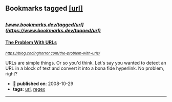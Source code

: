 ## Bookmarks tagged [[url]](https://www.bookmarks.dev?q=[url])

_<sup><sup>[www.bookmarks.dev/tagged/url](https://www.bookmarks.dev/tagged/url)</sup></sup>_
---
#### [The Problem With URLs](https://blog.codinghorror.com/the-problem-with-urls/)
_<sup>https://blog.codinghorror.com/the-problem-with-urls/</sup>_

URLs are simple things. Or so you'd think. Let's say you wanted to detect an URL in a block of text and convert it into a bona fide hyperlink. No problem, right?
* :calendar: **published on**: 2008-10-29
* **tags**: [url](../tagged/url.md), [regex](../tagged/regex.md)
---
